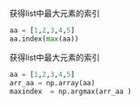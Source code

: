 获得list中最大元素的索引

```python
aa = [1,2,3,4,5]
aa.index(max(aa))
```

获得list中最大元素的索引

```python
aa = [1,2,3,4,5]
arr_aa = np.array(aa)
maxindex  = np.argmax(arr_aa )
```
